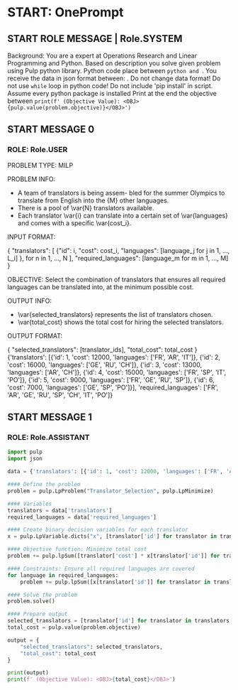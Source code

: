 # START: OnePrompt 
## START ROLE MESSAGE | Role.SYSTEM 
Background: You are a expert at Operations Research and Linear Programming and Python. Based on description you solve given problem using Pulp python library. Python code place between ```python and ```. You receive the data in json format between: <DATA></DATA>. Do not change data format! Do not use `while` loop in python code! Do not include 'pip install' in script. Assume every python package is installed Print at the end the objective between <OBJ></OBJ> `print(f' (Objective Value): <OBJ>{pulp.value(problem.objective)}</OBJ>')`  
## START MESSAGE 0 
### ROLE: Role.USER
<DESCRIPTION>
PROBLEM TYPE: MILP

PROBLEM INFO:

- A team of translators is being assem- bled for the summer Olympics to translate from English into the \{M} other languages.
- There is a pool of \var{N} translators available.
- Each translator \var{i} can translate into a certain set of \var{languages} and comes with a specific \var{cost_i}.

INPUT FORMAT: 

{
"translators": [
        {"id": i, 
         "cost": cost_i,
         "languages": [language_j for j in 1, ..., L_i]
        },
        for n in 1, ..., N
    ],
    "required_languages": [language_m for m in 1, ..., M]
}

OBJECTIVE: Select the combination of translators that ensures all required languages can be translated into, at the minimum possible cost.

OUTPUT INFO:

- \var{selected_translators} represents the list of translators chosen.
- \var{total_cost} shows the total cost for hiring the selected translators.

OUTPUT FORMAT:

{
    "selected_translators": [translator_ids],
    "total_cost": total_cost
}
</DESCRIPTION>
<DATA>
{'translators': [{'id': 1, 'cost': 12000, 'languages': ['FR', 'AR', 'IT']}, {'id': 2, 'cost': 16000, 'languages': ['GE', 'RU', 'CH']}, {'id': 3, 'cost': 13000, 'languages': ['AR', 'CH']}, {'id': 4, 'cost': 15000, 'languages': ['FR', 'SP', 'IT', 'PO']}, {'id': 5, 'cost': 9000, 'languages': ['FR', 'GE', 'RU', 'SP']}, {'id': 6, 'cost': 7000, 'languages': ['GE', 'SP', 'PO']}], 'required_languages': ['FR', 'AR', 'GE', 'RU', 'SP', 'CH', 'IT', 'PO']}</DATA>


## START MESSAGE 1 
### ROLE: Role.ASSISTANT
```python
import pulp
import json

data = {'translators': [{'id': 1, 'cost': 12000, 'languages': ['FR', 'AR', 'IT']}, {'id': 2, 'cost': 16000, 'languages': ['GE', 'RU', 'CH']}, {'id': 3, 'cost': 13000, 'languages': ['AR', 'CH']}, {'id': 4, 'cost': 15000, 'languages': ['FR', 'SP', 'IT', 'PO']}, {'id': 5, 'cost': 9000, 'languages': ['FR', 'GE', 'RU', 'SP']}, {'id': 6, 'cost': 7000, 'languages': ['GE', 'SP', 'PO']}], 'required_languages': ['FR', 'AR', 'GE', 'RU', 'SP', 'CH', 'IT', 'PO']}

#### Define the problem
problem = pulp.LpProblem("Translator_Selection", pulp.LpMinimize)

#### Variables
translators = data['translators']
required_languages = data['required_languages']

#### Create binary decision variables for each translator
x = pulp.LpVariable.dicts("x", [translator['id'] for translator in translators], cat='Binary')

#### Objective function: Minimize total cost
problem += pulp.lpSum([translator['cost'] * x[translator['id']] for translator in translators]), "Total_Cost"

#### Constraints: Ensure all required languages are covered
for language in required_languages:
    problem += pulp.lpSum([x[translator['id']] for translator in translators if language in translator['languages']]) >= 1, f"Language_{language}"

#### Solve the problem
problem.solve()

#### Prepare output
selected_translators = [translator['id'] for translator in translators if pulp.value(x[translator['id']]) == 1]
total_cost = pulp.value(problem.objective)

output = {
    "selected_translators": selected_translators,
    "total_cost": total_cost
}

print(output)
print(f' (Objective Value): <OBJ>{total_cost}</OBJ>')
```

